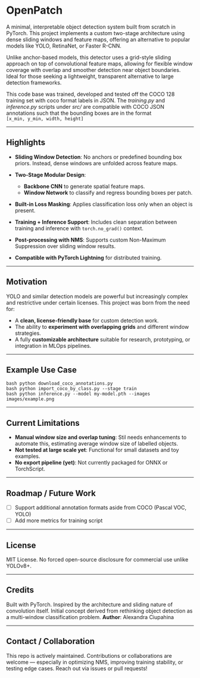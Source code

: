 # OpenPatch

A minimal, interpretable object detection system built from scratch in PyTorch. This project implements a custom two-stage architecture using dense sliding windows and feature maps, offering an alternative to popular models like YOLO, RetinaNet, or Faster R-CNN.

Unlike anchor-based models, this detector uses a grid-style sliding approach on top of convolutional feature maps, allowing for flexible window coverage with overlap and smoother detection near object boundaries. Ideal for those seeking a lightweight, transparent alternative to large detection frameworks.

This code base was trained, developed and tested off the COCO 128 training set with coco format labels in JSON. The *training.py* and *inference.py* scripts under *src/* are compatible with COCO JSON annotations such that the bounding boxes are in the format <br>
```[x_min, y_min, width, height]```

---

## Highlights

* **Sliding Window Detection**: No anchors or predefined bounding box priors. Instead, dense windows are unfolded across feature maps.
* **Two-Stage Modular Design**:

  * **Backbone CNN** to generate spatial feature maps.
  * **Window Network** to classify and regress bounding boxes per patch.
* **Built-in Loss Masking**: Applies classification loss only when an object is present.
* **Training + Inference Support**: Includes clean separation between training and inference with `torch.no_grad()` context.
* **Post-processing with NMS**: Supports custom Non-Maximum Suppression over sliding window results.
* **Compatible with PyTorch Lightning** for distributed training.

---

## Motivation

YOLO and similar detection models are powerful but increasingly complex and restrictive under certain licenses. This project was born from the need for:

* A **clean, license-friendly base** for custom detection work.
* The ability to **experiment with overlapping grids** and different window strategies.
* A fully **customizable architecture** suitable for research, prototyping, or integration in MLOps pipelines.

---

## Example Use Case

```
bash python download_coco_annotations.py
bash python import_coco_by_class.py --stage train
bash python inference.py --model my-model.pth --images images/example.png
```

---

## Current Limitations

* **Manual window size and overlap tuning**: Stil needs enhancements to automate this, estimating average window size of labelled objects.
* **Not tested at large scale yet**: Functional for small datasets and toy examples.
* **No export pipeline (yet)**: Not currently packaged for ONNX or TorchScript.

---

## Roadmap / Future Work

* [ ] Support additional annotation formats aside from COCO (Pascal VOC, YOLO)
* [ ] Add more metrics for training script

---

## License

MIT License. No forced open-source disclosure for commercial use unlike YOLOv8+.

---

## Credits

Built with PyTorch. Inspired by the architecture and sliding nature of convolution itself. Initial concept derived from rethinking object detection as a multi-window classification problem. **Author**: Alexandra Ciupahina

---

## Contact / Collaboration

This repo is actively maintained. Contributions or collaborations are welcome — especially in optimizing NMS, improving training stability, or testing edge cases. Reach out via issues or pull requests!

